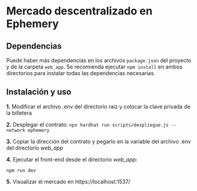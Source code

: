 # Mercado descentralizado en Ephemery

## Dependencias

Puede haber más dependencias en los archivos `package.json` del proyecto y de la carpeta `web_app`. Se recomienda ejecutar `npm install` en ambos directorios para instalar todas las dependencias necesarias.

## Instalación y uso
**1.** Modificar el archivo .env del directorio raiz y colocar la clave privada de la billetera

**2.** Desplegar el contrato: `npx hardhat run scripts/despliegue.js --network ephemery`


**3.** Copiar la dirección del contrato y pegarlo en la variable del archivo .env del directorio *web_app*

**4.** Ejecutar el front-end desde el directorio *web_app*:
```shell
npm run dev
```
**5.** Visualizar el mercado en https://localhost:1537/
